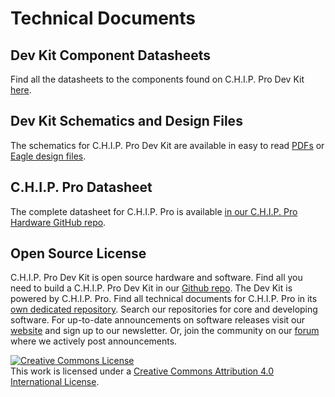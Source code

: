 # Technical Documents

## Dev Kit Component Datasheets

Find all the datasheets to the components found on C.H.I.P. Pro Dev Kit [here](https://github.com/NextThingCo/Dev_Kit-Hardware/tree/master/Datasheets).

## Dev Kit Schematics and Design Files

The schematics for C.H.I.P. Pro Dev Kit are available in easy to read [PDFs](https://github.com/NextThingCo/Dev_Kit-Hardware/tree/master/PDFs) or [Eagle design files](https://github.com/NextThingCo/Dev_Kit-Hardware/tree/master/PCB). 

## C.H.I.P. Pro Datasheet

The complete datasheet for C.H.I.P. Pro is available [in our C.H.I.P. Pro Hardware GitHub repo](https://github.com/NextThingCo/CHIP_Pro-Hardware/raw/master/Datasheets).

## Open Source License

C.H.I.P. Pro Dev Kit is open source hardware and software. Find all you need to build a C.H.I.P. Pro Dev Kit in our [Github repo](https://github.com/NextThingCo/Dev_Kit-Hardware). The Dev Kit is powered by C.H.I.P. Pro. Find all technical documents for C.H.I.P. Pro in its [own dedicated repository](https://github.com/NextThingCo/CHIP_Pro-Hardware). Search our repositories for core and developing software. For up-to-date announcements on software releases visit our [website](https://nextthing.co/) and sign up to our newsletter. Or, join the community on our [forum](https://bbs.nextthing.co/) where we actively post announcements.   

<a rel="license" href="http://creativecommons.org/licenses/by/4.0/"><img alt="Creative Commons License" style="border-width:0" src="https://i.creativecommons.org/l/by/4.0/88x31.png" /></a><br />This work is licensed under a <a rel="license" href="http://creativecommons.org/licenses/by/4.0/">Creative Commons Attribution 4.0 International License</a>.



